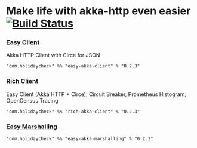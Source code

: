 # Make life with akka-http even easier [![Build Status](https://travis-ci.org/holidaycheck/easy-akka-http.svg?branch=master)](https://travis-ci.org/holidaycheck/easy-akka-http)
### [Easy Client](https://github.com/holidaycheck/easy-akka-http/tree/master/easy-akka-client)
Akka HTTP Client with Circe for JSON

`"com.holidaycheck" %% "easy-akka-client" % "0.2.3"`

### [Rich Client](https://github.com/holidaycheck/easy-akka-http/tree/master/rich-akka-client)
Easy Client (Akka HTTP + Circe), Circuit Breaker, Prometheus Histogram, OpenCensus Tracing

`"com.holidaycheck" %% "rich-akka-client" % "0.2.3"`

### [Easy Marshalling](https://github.com/holidaycheck/easy-akka-http/tree/master/easy-akka-marshalling)

`"com.holidaycheck" %% "easy-akka-marshalling" % "0.2.3"`
